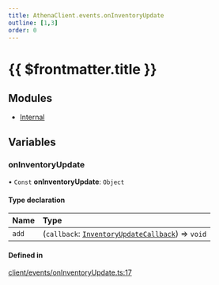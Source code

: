 ```yaml
---
title: AthenaClient.events.onInventoryUpdate
outline: [1,3]
order: 0
---
```


# {{ $frontmatter.title }}


## Modules

- [Internal](client_events_onInventoryUpdate_Internal.md)

## Variables

### onInventoryUpdate

• `Const` **onInventoryUpdate**: `Object`

#### Type declaration

| Name | Type |
| :------ | :------ |
| `add` | (`callback`: [`InventoryUpdateCallback`](client_events_onInventoryUpdate_Internal.md#InventoryUpdateCallback)) => `void` |

#### Defined in

[client/events/onInventoryUpdate.ts:17](https://github.com/Stuyk/altv-athena/blob/e54c59d/src/core/client/events/onInventoryUpdate.ts#L17)
